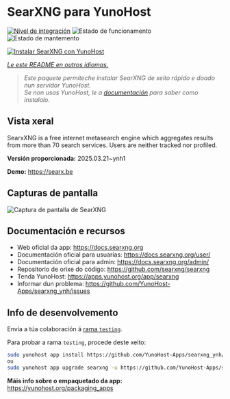 <!--
NOTA: Este README foi creado automáticamente por <https://github.com/YunoHost/apps/tree/master/tools/readme_generator>
NON debe editarse manualmente.
-->

# SearXNG para YunoHost

[![Nivel de integración](https://apps.yunohost.org/badge/integration/searxng)](https://ci-apps.yunohost.org/ci/apps/searxng/)
![Estado de funcionamento](https://apps.yunohost.org/badge/state/searxng)
![Estado de mantemento](https://apps.yunohost.org/badge/maintained/searxng)

[![Instalar SearXNG con YunoHost](https://install-app.yunohost.org/install-with-yunohost.svg)](https://install-app.yunohost.org/?app=searxng)

*[Le este README en outros idiomas.](./ALL_README.md)*

> *Este paquete permíteche instalar SearXNG de xeito rápido e doado nun servidor YunoHost.*  
> *Se non usas YunoHost, le a [documentación](https://yunohost.org/install) para saber como instalalo.*

## Vista xeral

SearxXNG is a free internet metasearch engine which aggregates results from more than 70 search services. Users are neither tracked nor profiled.


**Versión proporcionada:** 2025.03.21~ynh1

**Demo:** <https://searx.be>

## Capturas de pantalla

![Captura de pantalla de SearXNG](./doc/screenshots/screenshot_1.png)

## Documentación e recursos

- Web oficial da app: <https://docs.searxng.org>
- Documentación oficial para usuarias: <https://docs.searxng.org/user/>
- Documentación oficial para admin: <https://docs.searxng.org/admin/>
- Repositorio de orixe do código: <https://github.com/searxng/searxng>
- Tenda YunoHost: <https://apps.yunohost.org/app/searxng>
- Informar dun problema: <https://github.com/YunoHost-Apps/searxng_ynh/issues>

## Info de desenvolvemento

Envía a túa colaboración á [rama `testing`](https://github.com/YunoHost-Apps/searxng_ynh/tree/testing).

Para probar a rama `testing`, procede deste xeito:

```bash
sudo yunohost app install https://github.com/YunoHost-Apps/searxng_ynh/tree/testing --debug
ou
sudo yunohost app upgrade searxng -u https://github.com/YunoHost-Apps/searxng_ynh/tree/testing --debug
```

**Máis info sobre o empaquetado da app:** <https://yunohost.org/packaging_apps>
